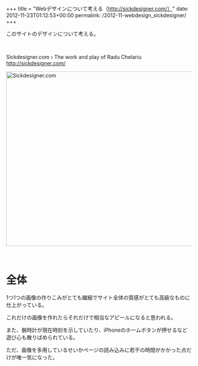 +++
title = "Webデザインについて考える（http://sickdesigner.com/）"
date: 2012-11-23T01:12:53+00:00
permalink: /2012-11-webdesign_sickdesigner/
+++
&nbsp;

このサイトのデザインについて考える。

&nbsp;

Sickdesigner.com › The work and play of Radu Chelariu  
http://sickdesigner.com/

[<img style="background-image: none; border-bottom: 0px; border-left: 0px; padding-left: 0px; padding-right: 0px; display: block; float: none; margin-left: auto; border-top: 0px; margin-right: auto; border-right: 0px; padding-top: 0px" title="Sickdesigner.com" border="0" alt="Sickdesigner.com" src="http://5000164.jp/wp-content/uploads/2012/11/Sickdesigner.com_thumb.png" width="640" height="473" />](http://5000164.jp/wp-content/uploads/2012/11/Sickdesigner.com_.png)

&nbsp;

# 全体

1つ1つの画像の作りこみがとても繊細でサイト全体の質感がとても高級なものに仕上がっている。

これだけの画像を作れたらそれだけで相当なアピールになると思われる。

また、腕時計が現在時刻を示していたり、iPhoneのホームボタンが押せるなど遊び心も散りばめられている。

ただ、画像を多用しているせいかページの読み込みに若干の時間がかかった点だけが唯一気になった。